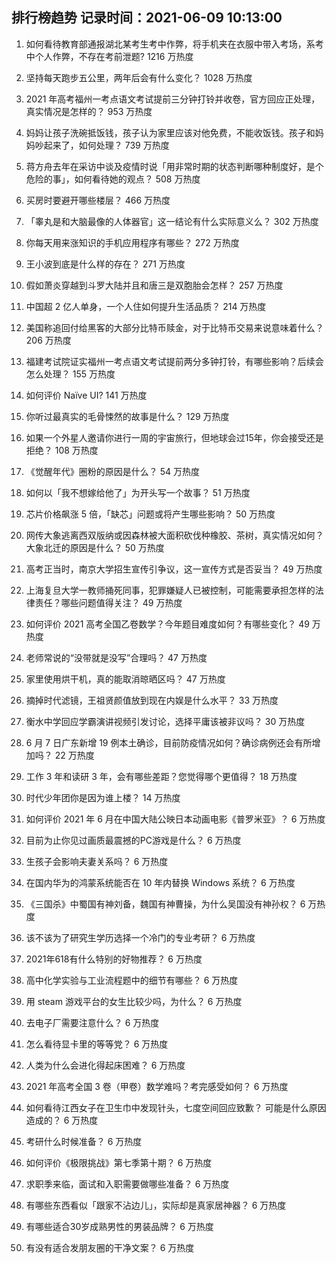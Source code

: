 
## 排行榜趋势 记录时间：2021-06-09 10:13:00
  
  1. 如何看待教育部通报湖北某考生考中作弊，将手机夹在衣服中带入考场，系考中个人作弊，不存在考前泄题? 1216 万热度
    
  2. 坚持每天跑步五公里，两年后会有什么变化？ 1028 万热度
    
  3. 2021 年高考福州一考点语文考试提前三分钟打铃并收卷，官方回应正处理，真实情况是怎样的？ 953 万热度
    
  4. 妈妈让孩子洗碗抵饭钱，孩子认为家里应该对他免费，不能收饭钱。孩子和妈妈吵起来了，如何处理？ 739 万热度
    
  5. 蒋方舟去年在采访中谈及疫情时说「用非常时期的状态判断哪种制度好，是个危险的事」，如何看待她的观点？ 508 万热度
    
  6. 买房时要避开哪些楼层？ 466 万热度
    
  7. 「睾丸是和大脑最像的人体器官」这一结论有什么实际意义么？ 302 万热度
    
  8. 你每天用来涨知识的手机应用程序有哪些？ 272 万热度
    
  9. 王小波到底是什么样的存在？ 271 万热度
    
  10. 假如萧炎穿越到斗罗大陆并且和唐三是双胞胎会怎样？ 257 万热度
    
  11. 中国超 2 亿人单身，一个人住如何提升生活品质？ 214 万热度
    
  12. 美国称追回付给黑客的大部分比特币赎金，对于比特币交易来说意味着什么？ 206 万热度
    
  13. 福建考试院证实福州一考点语文考试提前两分多钟打铃，有哪些影响？后续会怎么处理？ 155 万热度
    
  14. 如何评价 Naïve UI? 141 万热度
    
  15. 你听过最真实的毛骨悚然的故事是什么？ 129 万热度
    
  16. 如果一个外星人邀请你进行一周的宇宙旅行，但地球会过15年，你会接受还是拒绝？ 108 万热度
    
  17. 《觉醒年代》圈粉的原因是什么？ 54 万热度
    
  18. 如何以「我不想嫁给他了」为开头写一个故事？ 51 万热度
    
  19. 芯片价格飙涨 5 倍，「缺芯」问题或将产生哪些影响？ 50 万热度
    
  20. 网传大象逃离西双版纳或因森林被大面积砍伐种橡胶、茶树，真实情况如何？大象北迁的原因是什么？ 50 万热度
    
  21. 高考正当时，南京大学招生宣传引争议，这一宣传方式是否妥当？ 49 万热度
    
  22. 上海复旦大学一教师捅死同事，犯罪嫌疑人已被控制，可能需要承担怎样的法律责任？哪些问题值得关注？ 49 万热度
    
  23. 如何评价 2021 高考全国乙卷数学？今年题目难度如何？有哪些变化？ 49 万热度
    
  24. 老师常说的“没带就是没写”合理吗？ 47 万热度
    
  25. 家里使用烘干机，真的能取消晾晒区吗？ 47 万热度
    
  26. 摘掉时代滤镜，王祖贤颜值放到现在内娱是什么水平？ 33 万热度
    
  27. 衡水中学回应学霸演讲视频引发讨论，选择平庸该被非议吗？ 30 万热度
    
  28. 6 月 7 日广东新增 19 例本土确诊，目前防疫情况如何？确诊病例还会有所增加吗？ 22 万热度
    
  29. 工作 3 年和读研 3 年，会有哪些差距？您觉得哪个更值得？ 18 万热度
    
  30. 时代少年团你是因为谁上楼？ 14 万热度
    
  31. 如何评价 2021 年 6 月在中国大陆公映日本动画电影《普罗米亚》？ 6 万热度
    
  32. 目前为止你见过画质最震撼的PC游戏是什么？ 6 万热度
    
  33. 生孩子会影响夫妻关系吗？ 6 万热度
    
  34. 在国内华为的鸿蒙系统能否在 10 年内替换 Windows 系统？ 6 万热度
    
  35. 《三国杀》中蜀国有神刘备，魏国有神曹操，为什么吴国没有神孙权？ 6 万热度
    
  36. 该不该为了研究生学历选择一个冷门的专业考研？ 6 万热度
    
  37. 2021年618有什么特别的好物推荐？ 6 万热度
    
  38. 高中化学实验与工业流程题中的细节有哪些？ 6 万热度
    
  39. 用 steam 游戏平台的女生比较少吗，为什么？ 6 万热度
    
  40. 去电子厂需要注意什么？ 6 万热度
    
  41. 怎么看待显卡里的等等党？ 6 万热度
    
  42. 人类为什么会进化得起床困难？ 6 万热度
    
  43. 2021 年高考全国 3 卷（甲卷）数学难吗？考完感受如何？ 6 万热度
    
  44. 如何看待江西女子在卫生巾中发现针头，七度空间回应致歉？ 可能是什么原因造成的？ 6 万热度
    
  45. 考研什么时候准备？ 6 万热度
    
  46. 如何评价《极限挑战》第七季第十期？ 6 万热度
    
  47. 求职季来临，面试和入职需要做哪些准备？ 6 万热度
    
  48. 有哪些东西看似「跟家不沾边儿」，实际却是真家居神器？ 6 万热度
    
  49. 有哪些适合30岁成熟男性的男装品牌？ 6 万热度
    
  50. 有没有适合发朋友圈的干净文案？ 6 万热度
    